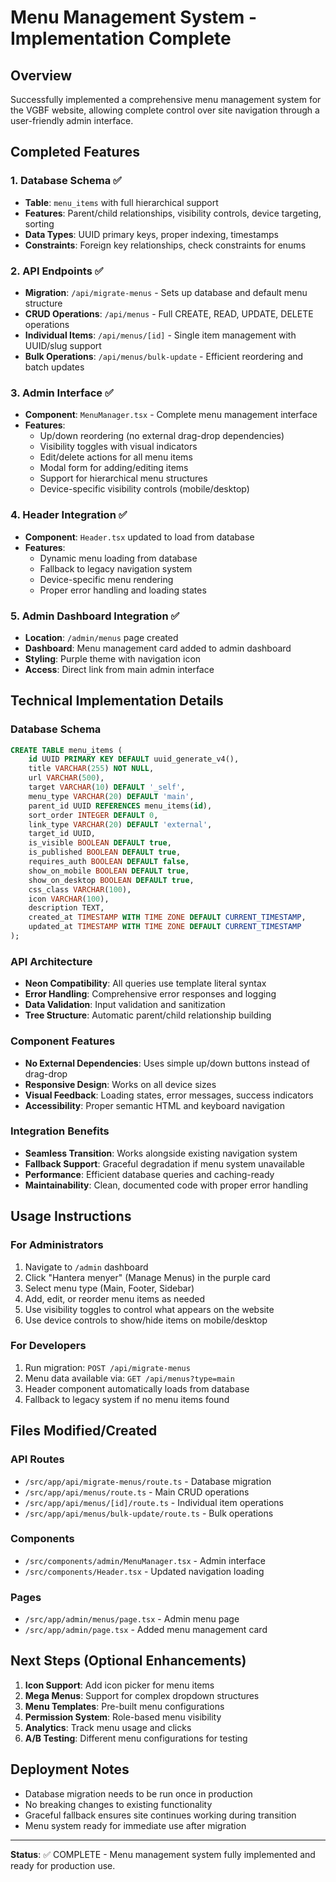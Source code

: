 # Menu Management System - Implementation Complete

## Overview
Successfully implemented a comprehensive menu management system for the VGBF website, allowing complete control over site navigation through a user-friendly admin interface.

## Completed Features

### 1. Database Schema ✅
- **Table**: `menu_items` with full hierarchical support
- **Features**: Parent/child relationships, visibility controls, device targeting, sorting
- **Data Types**: UUID primary keys, proper indexing, timestamps
- **Constraints**: Foreign key relationships, check constraints for enums

### 2. API Endpoints ✅
- **Migration**: `/api/migrate-menus` - Sets up database and default menu structure
- **CRUD Operations**: `/api/menus` - Full CREATE, READ, UPDATE, DELETE operations
- **Individual Items**: `/api/menus/[id]` - Single item management with UUID/slug support
- **Bulk Operations**: `/api/menus/bulk-update` - Efficient reordering and batch updates

### 3. Admin Interface ✅
- **Component**: `MenuManager.tsx` - Complete menu management interface
- **Features**: 
  - Up/down reordering (no external drag-drop dependencies)
  - Visibility toggles with visual indicators
  - Edit/delete actions for all menu items
  - Modal form for adding/editing items
  - Support for hierarchical menu structures
  - Device-specific visibility controls (mobile/desktop)

### 4. Header Integration ✅
- **Component**: `Header.tsx` updated to load from database
- **Features**:
  - Dynamic menu loading from database
  - Fallback to legacy navigation system
  - Device-specific menu rendering
  - Proper error handling and loading states

### 5. Admin Dashboard Integration ✅
- **Location**: `/admin/menus` page created
- **Dashboard**: Menu management card added to admin dashboard
- **Styling**: Purple theme with navigation icon
- **Access**: Direct link from main admin interface

## Technical Implementation Details

### Database Schema
```sql
CREATE TABLE menu_items (
    id UUID PRIMARY KEY DEFAULT uuid_generate_v4(),
    title VARCHAR(255) NOT NULL,
    url VARCHAR(500),
    target VARCHAR(10) DEFAULT '_self',
    menu_type VARCHAR(20) DEFAULT 'main',
    parent_id UUID REFERENCES menu_items(id),
    sort_order INTEGER DEFAULT 0,
    link_type VARCHAR(20) DEFAULT 'external',
    target_id UUID,
    is_visible BOOLEAN DEFAULT true,
    is_published BOOLEAN DEFAULT true,
    requires_auth BOOLEAN DEFAULT false,
    show_on_mobile BOOLEAN DEFAULT true,
    show_on_desktop BOOLEAN DEFAULT true,
    css_class VARCHAR(100),
    icon VARCHAR(100),
    description TEXT,
    created_at TIMESTAMP WITH TIME ZONE DEFAULT CURRENT_TIMESTAMP,
    updated_at TIMESTAMP WITH TIME ZONE DEFAULT CURRENT_TIMESTAMP
);
```

### API Architecture
- **Neon Compatibility**: All queries use template literal syntax
- **Error Handling**: Comprehensive error responses and logging
- **Data Validation**: Input validation and sanitization
- **Tree Structure**: Automatic parent/child relationship building

### Component Features
- **No External Dependencies**: Uses simple up/down buttons instead of drag-drop
- **Responsive Design**: Works on all device sizes
- **Visual Feedback**: Loading states, error messages, success indicators
- **Accessibility**: Proper semantic HTML and keyboard navigation

### Integration Benefits
- **Seamless Transition**: Works alongside existing navigation system
- **Fallback Support**: Graceful degradation if menu system unavailable
- **Performance**: Efficient database queries and caching-ready
- **Maintainability**: Clean, documented code with proper error handling

## Usage Instructions

### For Administrators
1. Navigate to `/admin` dashboard
2. Click "Hantera menyer" (Manage Menus) in the purple card
3. Select menu type (Main, Footer, Sidebar)
4. Add, edit, or reorder menu items as needed
5. Use visibility toggles to control what appears on the website
6. Use device controls to show/hide items on mobile/desktop

### For Developers
1. Run migration: `POST /api/migrate-menus`
2. Menu data available via: `GET /api/menus?type=main`
3. Header component automatically loads from database
4. Fallback to legacy system if no menu items found

## Files Modified/Created

### API Routes
- `/src/app/api/migrate-menus/route.ts` - Database migration
- `/src/app/api/menus/route.ts` - Main CRUD operations  
- `/src/app/api/menus/[id]/route.ts` - Individual item operations
- `/src/app/api/menus/bulk-update/route.ts` - Bulk operations

### Components
- `/src/components/admin/MenuManager.tsx` - Admin interface
- `/src/components/Header.tsx` - Updated navigation loading

### Pages
- `/src/app/admin/menus/page.tsx` - Admin menu page
- `/src/app/admin/page.tsx` - Added menu management card

## Next Steps (Optional Enhancements)

1. **Icon Support**: Add icon picker for menu items
2. **Mega Menus**: Support for complex dropdown structures  
3. **Menu Templates**: Pre-built menu configurations
4. **Permission System**: Role-based menu visibility
5. **Analytics**: Track menu usage and clicks
6. **A/B Testing**: Different menu configurations for testing

## Deployment Notes

- Database migration needs to be run once in production
- No breaking changes to existing functionality
- Graceful fallback ensures site continues working during transition
- Menu system ready for immediate use after migration

---

**Status**: ✅ COMPLETE - Menu management system fully implemented and ready for production use.